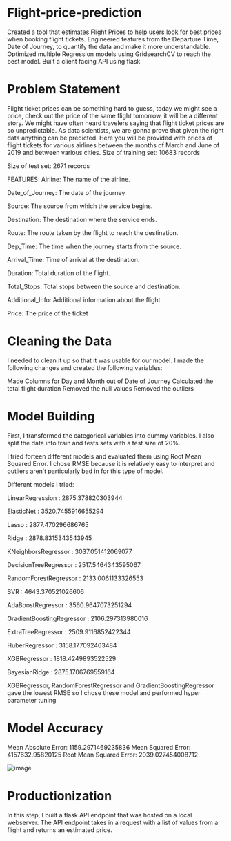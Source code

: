 # Flight-price-prediction

Created a tool that estimates Flight Prices to help users look for best prices when booking flight tickets.
Engineered features from the Departure Time, Date of Journey, to quantify the data and make it more understandable.
Optimized multiple Regression models using GridsearchCV to reach the best model.
Built a client facing API using flask

# Problem Statement

Flight ticket prices can be something hard to guess, today we might see a price, check out the price of the same flight tomorrow, it will be a different story. We might have often heard travelers saying that flight ticket prices are so unpredictable. As data scientists, we are gonna prove that given the right data anything can be predicted. Here you will be provided with prices of flight tickets for various airlines between the months of March and June of 2019 and between various cities. Size of training set: 10683 records

Size of test set: 2671 records

FEATURES: Airline: The name of the airline.

Date_of_Journey: The date of the journey

Source: The source from which the service begins.

Destination: The destination where the service ends.

Route: The route taken by the flight to reach the destination.

Dep_Time: The time when the journey starts from the source.

Arrival_Time: Time of arrival at the destination.

Duration: Total duration of the flight.

Total_Stops: Total stops between the source and destination.

Additional_Info: Additional information about the flight

Price: The price of the ticket


# Cleaning the Data

I needed to clean it up so that it was usable for our model. I made the following changes and created the following variables:

Made Columns for Day and Month out of Date of Journey
Calculated the total flight duration
Removed the null values
Removed the outliers

# Model Building

First, I transformed the categorical variables into dummy variables. I also split the data into train and tests sets with a test size of 20%.

I tried forteen different models and evaluated them using Root Mean Squared Error. I chose RMSE because it is relatively easy to interpret and outliers aren’t particularly bad in for this type of model.

Different models I tried:

LinearRegression :  2875.378820303944

ElasticNet : 3520.7455916655294

Lasso :  2877.470296686765

Ridge :  2878.8315343543945

KNeighborsRegressor :  3037.051412069077

DecisionTreeRegressor :  2517.5464343595067

RandomForestRegressor :  2133.0061133326553

SVR :  4643.370521026606

AdaBoostRegressor :  3560.9647073251294

GradientBoostingRegressor :  2106.297313980016

ExtraTreeRegressor :  2509.9116852422344

HuberRegressor :  3158.177092463484

XGBRegressor :  1818.4249893522529

BayesianRidge :  2875.1706769559164

XGBRegressor, RandomForestRegressor and GradientBoostingRegressor gave the lowest RMSE so I chose these model and performed hyper parameter tuning

# Model Accuracy

Mean Absolute Error: 1159.2971469235836
Mean Squared Error: 4157632.95820125
Root Mean Squared Error: 2039.027454008712

![image](https://user-images.githubusercontent.com/84179246/132945652-2c5bc33b-dbc7-470a-aa0d-fc286516df10.png)

# Productionization

In this step, I built a flask API endpoint that was hosted on a local webserver. The API endpoint takes in a request with a list of values from a flight and returns an estimated price.


